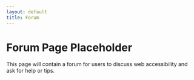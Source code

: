 ```yaml
---
layout: default
title: Forum
---
```

# Forum Page Placeholder

This page will contain a forum for users to discuss web accessibility and ask for help or tips.